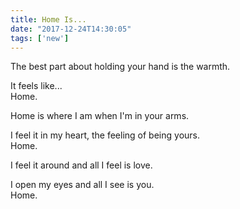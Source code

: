 ```yaml
---
title: Home Is...
date: "2017-12-24T14:30:05"
tags: ['new']
---
```


The best part about holding your hand is the warmth.

It feels like...
<br>
Home.

Home is where I am when I'm in your arms.

I feel it in my heart, the feeling of being yours.
<br>
Home.

I feel it around and all I feel is love.

I open my eyes and all I see is you.
<br>
Home.